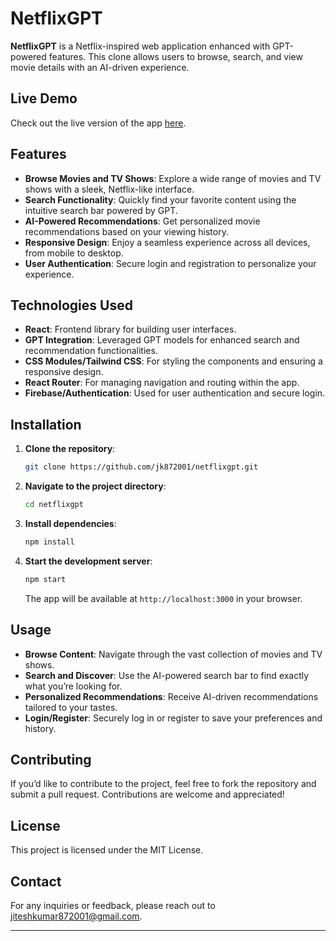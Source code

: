 # NetflixGPT

**NetflixGPT** is a Netflix-inspired web application enhanced with GPT-powered features. This clone allows users to browse, search, and view movie details with an AI-driven experience.

## Live Demo

Check out the live version of the app [here](https://movies-web-ui.netlify.app).

## Features

- **Browse Movies and TV Shows**: Explore a wide range of movies and TV shows with a sleek, Netflix-like interface.
- **Search Functionality**: Quickly find your favorite content using the intuitive search bar powered by GPT.
- **AI-Powered Recommendations**: Get personalized movie recommendations based on your viewing history.
- **Responsive Design**: Enjoy a seamless experience across all devices, from mobile to desktop.
- **User Authentication**: Secure login and registration to personalize your experience.

## Technologies Used

- **React**: Frontend library for building user interfaces.
- **GPT Integration**: Leveraged GPT models for enhanced search and recommendation functionalities.
- **CSS Modules/Tailwind CSS**: For styling the components and ensuring a responsive design.
- **React Router**: For managing navigation and routing within the app.
- **Firebase/Authentication**: Used for user authentication and secure login.

## Installation

1. **Clone the repository**:
   ```bash
   git clone https://github.com/jk872001/netflixgpt.git
   ```
2. **Navigate to the project directory**:
   ```bash
   cd netflixgpt
   ```
3. **Install dependencies**:
   ```bash
   npm install
   ```
4. **Start the development server**:
   ```bash
   npm start
   ```
   The app will be available at `http://localhost:3000` in your browser.

## Usage

- **Browse Content**: Navigate through the vast collection of movies and TV shows.
- **Search and Discover**: Use the AI-powered search bar to find exactly what you’re looking for.
- **Personalized Recommendations**: Receive AI-driven recommendations tailored to your tastes.
- **Login/Register**: Securely log in or register to save your preferences and history.

## Contributing

If you’d like to contribute to the project, feel free to fork the repository and submit a pull request. Contributions are welcome and appreciated!

## License

This project is licensed under the MIT License.

## Contact

For any inquiries or feedback, please reach out to [jiteshkumar872001@gmail.com](mailto:jiteshkumar872001@gmail.com).

---

